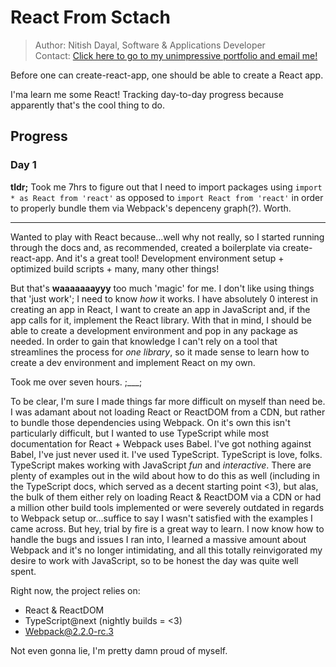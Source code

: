 # React From Sctach
> Author: Nitish Dayal, Software & Applications Developer  
> Contact: [Click here to go to my unimpressive portfolio and email me!](//nitishdayal.me)

Before one can create-react-app, one should be able to create a React app.  


I'ma learn me some React! Tracking day-to-day progress because apparently that's the cool
  thing to do.

## Progress

### Day 1

**tldr;** Took me 7hrs to figure out that I need to import packages using 
  `import * as React from 'react'` as opposed to `import React from 'react'`
  in order to properly bundle them via Webpack's depenceny graph(?). Worth.
___
Wanted to play with React because...well why not really, so I started running 
  through the docs and, as recommended, created a boilerplate via create-react-app. And
  it's a great tool! Development environment setup + optimized build scripts + many, many
  other things!

But that's **waaaaaaayyy** too much 'magic' for me. I don't like using things that 'just
  work'; I need to know _how_ it works. I have absolutely 0 interest in creating an
  app in React, I want to create an app in JavaScript and, if the app calls for it,
  implement the React library. With that in mind, I should be able to create a development 
  environment and pop in any package as needed. In order to gain that knowledge I can't 
  rely on a tool that streamlines the process for _one library_, so it made sense to 
  learn how to create a dev environment and implement React on my own.

Took me over seven hours. ;___;

To be clear, I'm sure I made things far more difficult on myself than need be. I was 
  adamant about not loading React or ReactDOM from a CDN, but rather to bundle 
  those dependencies using Webpack. On it's own this isn't particularly difficult, but I wanted 
  to use TypeScript while most documentation for React + Webpack uses Babel. I've got 
  nothing against Babel, I've just never used it. I've used TypeScript. TypeScript 
  is love, folks. TypeScript makes working with JavaScript _fun_ and _interactive_. 
  There are plenty of examples out in the wild about how to do this as well (including
  in the TypeScript docs, which served as a decent starting point <3), but alas, 
  the bulk of them either rely on loading React & ReactDOM via a CDN or had a 
  million other build tools implemented or were severely outdated in regards
  to Webpack setup or...suffice to say I wasn't satisfied with the examples I came across.
  But hey, trial by fire is a great way to learn. I now know how to handle the bugs
  and issues I ran into, I learned a massive amount about Webpack and it's no longer
  intimidating, and all this totally reinvigorated my desire to work with JavaScript,
  so to be honest the day was quite well spent.

Right now, the project relies on:
  - React & ReactDOM
  - TypeScript@next (nightly builds = <3)
  - Webpack@2.2.0-rc.3
  
Not even gonna lie, I'm pretty damn proud of myself.
